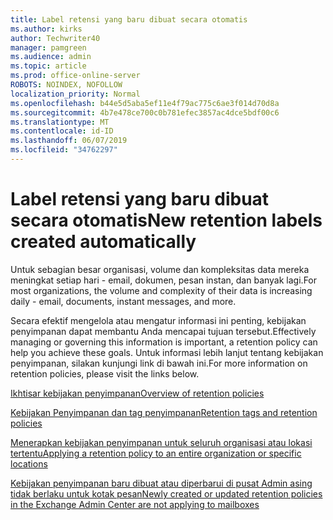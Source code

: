 ```yaml
---
title: Label retensi yang baru dibuat secara otomatis
ms.author: kirks
author: Techwriter40
manager: pamgreen
ms.audience: admin
ms.topic: article
ms.prod: office-online-server
ROBOTS: NOINDEX, NOFOLLOW
localization_priority: Normal
ms.openlocfilehash: b44e5d5aba5ef11e4f79ac775c6ae3f014d70d8a
ms.sourcegitcommit: 4b7e478ce700c0b781efec3857ac4dce5bdf00c6
ms.translationtype: MT
ms.contentlocale: id-ID
ms.lasthandoff: 06/07/2019
ms.locfileid: "34762297"
---
```

# <a name="new-retention-labels-created-automatically"></a><span data-ttu-id="71b1c-102">Label retensi yang baru dibuat secara otomatis</span><span class="sxs-lookup"><span data-stu-id="71b1c-102">New retention labels created automatically</span></span>

<span data-ttu-id="71b1c-103">Untuk sebagian besar organisasi, volume dan kompleksitas data mereka meningkat setiap hari - email, dokumen, pesan instan, dan banyak lagi.</span><span class="sxs-lookup"><span data-stu-id="71b1c-103">For most organizations, the volume and complexity of their data is increasing daily - email, documents, instant messages, and more.</span></span>

<span data-ttu-id="71b1c-104">Secara efektif mengelola atau mengatur informasi ini penting, kebijakan penyimpanan dapat membantu Anda mencapai tujuan tersebut.</span><span class="sxs-lookup"><span data-stu-id="71b1c-104">Effectively managing or governing this information is important, a retention policy can help you achieve these goals.</span></span> <span data-ttu-id="71b1c-105">Untuk informasi lebih lanjut tentang kebijakan penyimpanan, silakan kunjungi link di bawah ini.</span><span class="sxs-lookup"><span data-stu-id="71b1c-105">For more information on retention policies, please visit the links below.</span></span>

[<span data-ttu-id="71b1c-106">Ikhtisar kebijakan penyimpanan</span><span class="sxs-lookup"><span data-stu-id="71b1c-106">Overview of retention policies</span></span>](https://docs.microsoft.com/office365/securitycompliance/retention-policies)

[<span data-ttu-id="71b1c-107">Kebijakan Penyimpanan dan tag penyimpanan</span><span class="sxs-lookup"><span data-stu-id="71b1c-107">Retention tags and retention policies</span></span>](https://docs.microsoft.com/exchange/security-and-compliance/messaging-records-management/retention-tags-and-policies)

[<span data-ttu-id="71b1c-108">Menerapkan kebijakan penyimpanan untuk seluruh organisasi atau lokasi tertentu</span><span class="sxs-lookup"><span data-stu-id="71b1c-108">Applying a retention policy to an entire organization or specific locations</span></span>](https://docs.microsoft.com/office365/securitycompliance/retention-policies#applying-a-retention-policy-to-an-entire-organization-or-specific-locations)

[<span data-ttu-id="71b1c-109">Kebijakan penyimpanan baru dibuat atau diperbarui di pusat Admin asing tidak berlaku untuk kotak pesan</span><span class="sxs-lookup"><span data-stu-id="71b1c-109">Newly created or updated retention policies in the Exchange Admin Center are not applying to mailboxes</span></span>](https://docs.microsoft.com/alchemyinsights/retention-policies-in-exchange-admin-center-not-working)

